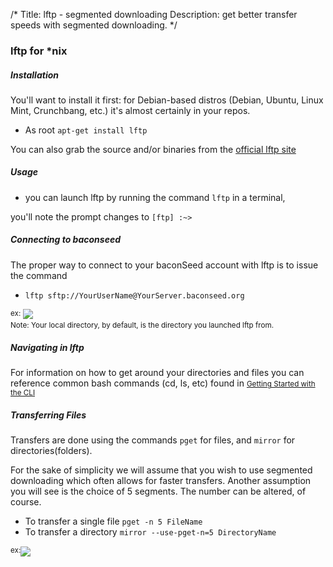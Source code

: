 /*
Title: lftp - segmented downloading
Description: get better transfer speeds with segmented downloading.
*/

### lftp for *nix

##### Installation

You'll want to install it first: for Debian-based distros (Debian, Ubuntu, Linux Mint, Crunchbang, etc.) it's almost certainly in your repos.

*   As root `apt-get install lftp`

You can also grab the source and/or binaries from the [official lftp site](http://lftp.yar.ru/)

##### Usage

*   you can launch lftp by running the command `lftp` in a terminal,

you'll note the prompt changes to `[ftp] :~>`

##### Connecting to baconseed

The proper way to connect to your baconSeed account with lftp is to issue the command

*   `lftp sftp://YourUserName@YourServer.baconseed.org`

<sup>ex:</sup> ![](http://i.imgur.com/zfahiLx.png)  
<small>Note: Your local directory, by default, is the directory you launched lftp from.</small>  

##### Navigating in lftp

For information on how to get around your directories and files you can reference common bash commands (cd, ls, etc) found in <small>[Getting Started with the CLI](https://www.baconseed.org/node/57)</small>  

##### Transferring Files

Transfers are done using the commands `pget` for files, and `mirror` for directories(folders).

For the sake of simplicity we will assume that you wish to use segmented downloading which often allows for faster transfers. Another assumption you will see is the choice of 5 segments. The number can be altered, of course.

*   To transfer a single file `pget -n 5 FileName`
*   To transfer a directory `mirror --use-pget-n=5 DirectoryName`

<sup>ex:</sup>![](http://i.imgur.com/UXNzNRs.png)